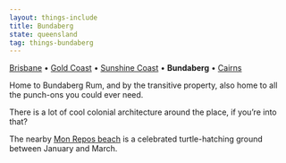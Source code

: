 ```yaml
---
layout: things-include
title: Bundaberg
state: queensland
tag: things-bundaberg
---
```

[Brisbane](brisbane) • [Gold Coast](gold-coast) • [Sunshine Coast](sunshine-coast) • **Bundaberg** • [Cairns](cairns)

Home to Bundaberg Rum, and by the transitive property, also home to all the punch-ons you could ever need.

There is a lot of cool colonial architecture around the place, if you’re into that?

The nearby [Mon Repos beach](https://www.bundabergregion.org/discover-the-turtles) is a celebrated turtle-hatching ground between January and March.